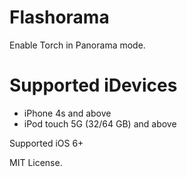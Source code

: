 Flashorama
==========

Enable Torch in Panorama mode.

Supported iDevices
==========

- iPhone 4s and above
- iPod touch 5G (32/64 GB) and above

Supported iOS 6+

MIT License.
